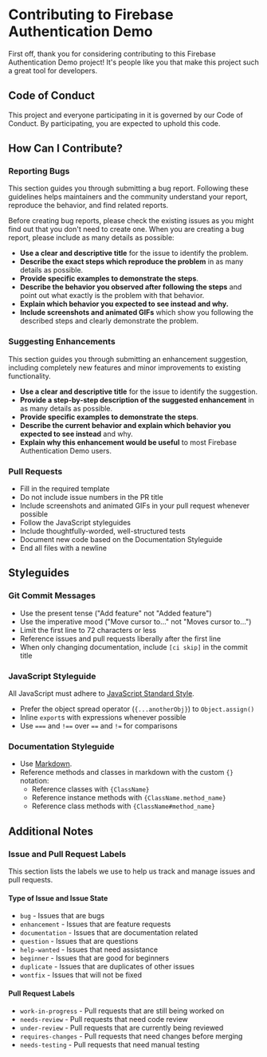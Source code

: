 # Contributing to Firebase Authentication Demo

First off, thank you for considering contributing to this Firebase Authentication Demo project! It's people like you that make this project such a great tool for developers.

## Code of Conduct

This project and everyone participating in it is governed by our Code of Conduct. By participating, you are expected to uphold this code.

## How Can I Contribute?

### Reporting Bugs

This section guides you through submitting a bug report. Following these guidelines helps maintainers and the community understand your report, reproduce the behavior, and find related reports.

Before creating bug reports, please check the existing issues as you might find out that you don't need to create one. When you are creating a bug report, please include as many details as possible:

*   **Use a clear and descriptive title** for the issue to identify the problem.
*   **Describe the exact steps which reproduce the problem** in as many details as possible.
*   **Provide specific examples to demonstrate the steps**.
*   **Describe the behavior you observed after following the steps** and point out what exactly is the problem with that behavior.
*   **Explain which behavior you expected to see instead and why.**
*   **Include screenshots and animated GIFs** which show you following the described steps and clearly demonstrate the problem.

### Suggesting Enhancements

This section guides you through submitting an enhancement suggestion, including completely new features and minor improvements to existing functionality.

*   **Use a clear and descriptive title** for the issue to identify the suggestion.
*   **Provide a step-by-step description of the suggested enhancement** in as many details as possible.
*   **Provide specific examples to demonstrate the steps**.
*   **Describe the current behavior and explain which behavior you expected to see instead** and why.
*   **Explain why this enhancement would be useful** to most Firebase Authentication Demo users.

### Pull Requests

*   Fill in the required template
*   Do not include issue numbers in the PR title
*   Include screenshots and animated GIFs in your pull request whenever possible
*   Follow the JavaScript styleguides
*   Include thoughtfully-worded, well-structured tests
*   Document new code based on the Documentation Styleguide
*   End all files with a newline

## Styleguides

### Git Commit Messages

*   Use the present tense ("Add feature" not "Added feature")
*   Use the imperative mood ("Move cursor to..." not "Moves cursor to...")
*   Limit the first line to 72 characters or less
*   Reference issues and pull requests liberally after the first line
*   When only changing documentation, include `[ci skip]` in the commit title

### JavaScript Styleguide

All JavaScript must adhere to [JavaScript Standard Style](https://standardjs.com/).

*   Prefer the object spread operator (`{...anotherObj}`) to `Object.assign()`
*   Inline `export`s with expressions whenever possible
*   Use `===` and `!==` over `==` and `!=` for comparisons

### Documentation Styleguide

*   Use [Markdown](https://daringfireball.net/projects/markdown).
*   Reference methods and classes in markdown with the custom `{}` notation:
    *   Reference classes with `{ClassName}`
    *   Reference instance methods with `{ClassName.method_name}`
    *   Reference class methods with `{ClassName#method_name}`

## Additional Notes

### Issue and Pull Request Labels

This section lists the labels we use to help us track and manage issues and pull requests.

#### Type of Issue and Issue State

*   `bug` - Issues that are bugs
*   `enhancement` - Issues that are feature requests
*   `documentation` - Issues that are documentation related
*   `question` - Issues that are questions
*   `help-wanted` - Issues that need assistance
*   `beginner` - Issues that are good for beginners
*   `duplicate` - Issues that are duplicates of other issues
*   `wontfix` - Issues that will not be fixed

#### Pull Request Labels

*   `work-in-progress` - Pull requests that are still being worked on
*   `needs-review` - Pull requests that need code review
*   `under-review` - Pull requests that are currently being reviewed
*   `requires-changes` - Pull requests that need changes before merging
*   `needs-testing` - Pull requests that need manual testing